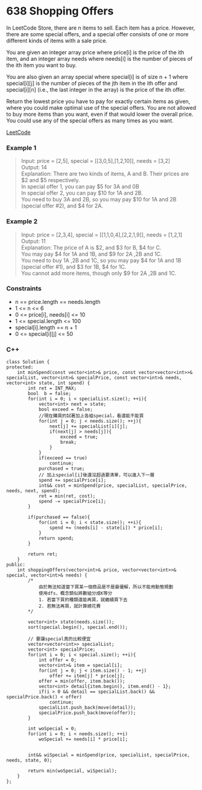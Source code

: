 # 638 Shopping Offers

In LeetCode Store, there are n items to sell. Each item has a price. However, there are some special offers, and a special offer consists of one or more different kinds of items with a sale price.

You are given an integer array price where price[i] is the price of the ith item, and an integer array needs where needs[i] is the number of pieces of the ith item you want to buy.

You are also given an array special where special[i] is of size n + 1 where special[i][j] is the number of pieces of the jth item in the ith offer and special[i][n] (i.e., the last integer in the array) is the price of the ith offer.

Return the lowest price you have to pay for exactly certain items as given, where you could make optimal use of the special offers. You are not allowed to buy more items than you want, even if that would lower the overall price. You could use any of the special offers as many times as you want.
 
 
[LeetCode](https://leetcode.cn/problems/shopping-offers/)

### Example 1

>Input: price = [2,5], special = [[3,0,5],[1,2,10]], needs = [3,2]  
Output: 14  
Explanation: There are two kinds of items, A and B. Their prices are $2 and $5 respectively.   
In special offer 1, you can pay $5 for 3A and 0B  
In special offer 2, you can pay $10 for 1A and 2B.   
You need to buy 3A and 2B, so you may pay $10 for 1A and 2B (special offer #2), and $4 for 2A.  

### Example 2

>Input: price = [2,3,4], special = [[1,1,0,4],[2,2,1,9]], needs = [1,2,1]  
Output: 11  
Explanation: The price of A is $2, and $3 for B, $4 for C.   
You may pay $4 for 1A and 1B, and $9 for 2A ,2B and 1C.   
You need to buy 1A ,2B and 1C, so you may pay $4 for 1A and 1B (special offer #1), and $3 for 1B, $4 for 1C.   
You cannot add more items, though only $9 for 2A ,2B and 1C.  
 

### Constraints

* n == price.length == needs.length
* 1 <= n <= 6
* 0 <= price[i], needs[i] <= 10
* 1 <= special.length <= 100
* special[i].length == n + 1
* 0 <= special[i][j] <= 50

### C++ 

```
class Solution {
protected: 
    int minSpend(const vector<int>& price, const vector<vector<int>>& specialList, vector<int>& specialPrice, const vector<int>& needs, vector<int> state, int spend) {
        int ret = INT_MAX;
        bool  b = false;
        for(int i = 0; i < specialList.size(); ++i){
            vector<int> next = state;
            bool exceed = false;
            //現在購買的試著加上各組special，看還能不能買
            for(int j = 0; j < needs.size(); ++j){
                next[j] += specialList[i][j];
                if(next[j] > needs[j]){
                    exceed = true;
                    break;
                }
            }
            if(exceed == true)
                continue;
            purchased = true;
            // 加上special[i]後還沒超過要清單，可以進入下一層
            spend += specialPrice[i];
            int&& cost = minSpend(price, specialList, specialPrice, needs, next, spend);
            ret = min(ret, cost);
            spend -= specialPrice[i];
        }

        if(purchased == false){
            for(int i = 0; i < state.size(); ++i){
                spend += (needs[i] - state[i]) * price[i];
            }
            return spend;
        }

        return ret;        
    }
public:
    int shoppingOffers(vector<int>& price, vector<vector<int>>& special, vector<int>& needs) {
        /*
            由於無法知道當下買某一個商品是不是最優解，所以不能用動態規劃
            使用dfs，概念類似將數組分成K等分
            1. 若當下買的種類還能再買，就繼續買下去
            2. 若無法再買，就計算總花費
        */

        vector<int> state(needs.size());
        sort(special.begin(), special.end());

        // 要讓special真的比較便宜
        vector<vector<int>> specialList;
        vector<int> specialPrice;
        for(int i = 0; i < special.size(); ++i){
            int offer = 0;
            vector<int>& item = special[i]; 
            for(int j = 0; j < item.size() - 1; ++j)
                offer += item[j] * price[j];
            offer = min(offer, item.back());
            vector<int> detail{item.begin(), item.end() - 1};
            if(i > 0 && detail == specialList.back() && specialPrice.back() < offer)
                continue;
            specialList.push_back(move(detail));
            specialPrice.push_back(move(offer));
        }
        
        int woSpecial = 0;
        for(int i = 0; i < needs.size(); ++i)
            woSpecial += needs[i] * price[i];
        

        int&& wiSpecial = minSpend(price, specialList, specialPrice, needs, state, 0);

        return min(woSpecial, wiSpecial);
    }
};
```